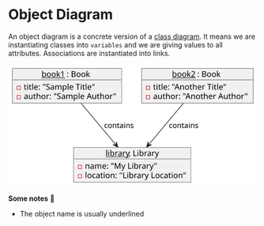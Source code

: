 # Object Diagram

<div class="row row-cols-md-2"><div>

An object diagram is a concrete version of a [class diagram](../class/index.md). It means we are instantiating classes into `variables` and we are giving values to all attributes. Associations are instantiated into links.

<div class="text-center">

![object_diagram](_uml/example.svg)
</div>
</div><div>

**Some notes** 📝

* The object name is usually underlined
</div></div>
